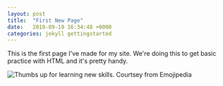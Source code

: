 ```yaml
---
layout: post
title:  "First New Page"
date:   2018-09-19 16:34:48 +0000
categories: jekyll gettingstarted
---
```


This is the first page I've made for my site. We're doing this to get basic practice with HTML and it's pretty handy.

![Thumbs up for learning new skills. Courtsey from [Emojipedia](https://emojipedia.org/thumbs-up-sign/)](https://emojipedia-us.s3.dualstack.us-west-1.amazonaws.com/socialmedia/apple/129/thumbs-up-sign_1f44d.png)

